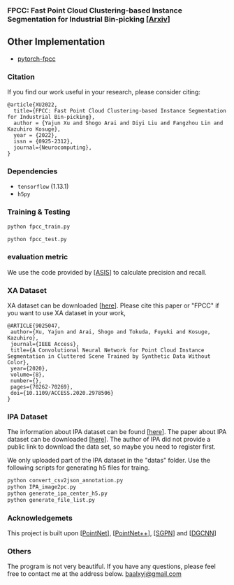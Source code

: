 ### FPCC: Fast Point Cloud Clustering-based Instance Segmentation for Industrial Bin-picking [<a href="https://arxiv.org/pdf/2012.14618.pdf">Arxiv</a>]

## Other Implementation
* [pytorch-fpcc](https://github.com/xyjbaal/fpcc_pytorch)
### Citation
If you find our work useful in your research, please consider citing:

	@article{XU2022,
	  title={FPCC: Fast Point Cloud Clustering-based Instance Segmentation for Industrial Bin-picking},
	  author = {Yajun Xu and Shogo Arai and Diyi Liu and Fangzhou Lin and Kazuhiro Kosuge},
	  year = {2022},
	  issn = {0925-2312},
	  journal={Neurocomputing},
	}
   
### Dependencies
- `tensorflow` (1.13.1)
- `h5py`

### Training & Testing 


```bash
python fpcc_train.py 
```
```bash
python fpcc_test.py
```
### evaluation metric
We use the code provided by [<a href="https://github.com/WXinlong/ASIS">ASIS</a>] to calculate precision and recall.


### XA Dataset 
XA dataset can be downloaded [<a href="https://drive.google.com/drive/folders/1KCDS8_ZHxav5NZKhBzgEX4srf5xg7vW0?usp=sharing">here</a>].
Please cite this paper or "FPCC" if you want to use XA dataset in your work,

	@ARTICLE{9025047,
	 author={Xu, Yajun and Arai, Shogo and Tokuda, Fuyuki and Kosuge, Kazuhiro},
	 journal={IEEE Access},
	 title={A Convolutional Neural Network for Point Cloud Instance Segmentation in Cluttered Scene Trained by Synthetic Data Without Color},
	 year={2020},
	 volume={8},
	 number={},
	 pages={70262-70269},
	 doi={10.1109/ACCESS.2020.2978506}
	}
### IPA Dataset 
The information about IPA dataset can be found [<a href="https://www.bin-picking.ai/">here</a>].
The paper about IPA dataset can be downloaded [<a href="https://arxiv.org/abs/1912.12125">here</a>].
The author of IPA did not provide a public link to download the data set, so maybe you need to register first.

We only uploaded part of the IPA dataset in the "datas" folder.
Use the following scripts for generating h5 files for traing.
```bash
python convert_csv2json_annotation.py
python IPA_image2pc.py
python generate_ipa_center_h5.py
python generate_file_list.py
```

### Acknowledgemets

This project is built upon [<a href="https://github.com/charlesq34/pointnet">PointNet</a>], [<a href="https://github.com/charlesq34/pointnet2">PointNet++</a>], 
[<a href="https://github.com/laughtervv/SGPN">SGPN</a>] and [<a href="https://github.com/WangYueFt/dgcnn">DGCNN</a>]

### Others
The program is not very beautiful.
If you have any questions, please feel free to contact me at the address below.
baalxyj@gmail.com

